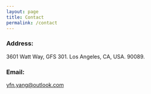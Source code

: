 ```yaml
---
layout: page
title: Contact
permalink: /contact
---
```


### Address: <br>
3601 Watt Way, GFS 301. Los Angeles, CA, USA. 90089.

### Email: <br>
yfn.yang@outlook.com
